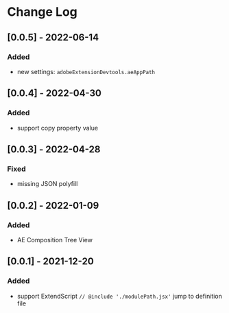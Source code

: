 # Change Log

## [0.0.5] - 2022-06-14

### Added

- new settings: `adobeExtensionDevtools.aeAppPath`

## [0.0.4] - 2022-04-30

### Added

- support copy property value

## [0.0.3] - 2022-04-28

### Fixed

- missing JSON polyfill

## [0.0.2] - 2022-01-09

### Added

- AE Composition Tree View

## [0.0.1] - 2021-12-20

### Added

- support ExtendScript `// @include './modulePath.jsx'` jump to definition file
